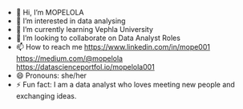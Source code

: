 - 👋 Hi, I’m MOPELOLA
- 👀 I’m interested in data analysing
- 🌱 I’m currently learning Vephla University
- 💞️ I’m looking to collaborate on Data Analyst Roles
- 📫 How to reach me https://www.linkedin.com/in/mope001 
https://medium.com/@mopelola 
https://datascienceportfol.io/mopelola001
- 😄 Pronouns: she/her
- ⚡ Fun fact: I am a data analyst who loves meeting new people and exchanging ideas.

